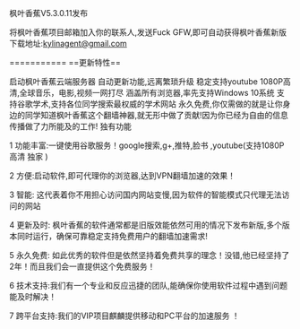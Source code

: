枫叶香蕉V5.3.0.11发布

将枫叶香蕉项目邮箱加入你的联系人,发送Fuck GFW,即可自动获得枫叶香蕉新版下载地址:kylinagent@gmail.com

===========
==更新特性==

启动枫叶香蕉云端服务器
自动更新功能,远离繁琐升级
稳定支持youtube 1080P高清,全球音乐，电影,视频一网打尽
涵盖所有浏览器,率先支持Windows 10系统
支持谷歌学术,支持各位同学搜索最权威的学术网站
永久免费,你仅需做的就是让你身边的同学知道枫叶香蕉这个翻墙神器,就无形中做了贡献!因为你已经为自由的信息传播做了力所能及的工作!
独有功能

1 功能丰富:一键使用谷歌服务！google搜索,g+,推特,脸书 ,youtube(支持1080P 高清 独家 )

2 方便:启动软件,即可代理你的浏览器,达到VPN翻墙加速的效果！

3 智能: 这代表着你不用担心访问国内网站变慢,因为软件的智能模式只代理无法访问的网站

4 更新及时: 枫叶香蕉的软件通常都是旧版效能依然可用的情况下发布新版,多个版本同时运行，确保可靠稳定支持免费用户的翻墙加速需求!

5 永久免费: 如此优秀的软件但是依然坚持着免费共享的理念！没错,他已经坚持了2年！而且我们会一直提供这个免费服务！

6 技术支持:我们有一个专业和反应迅捷的团队,能确保你使用软件过程中遇到问题能及时解决！

7 跨平台支持:我们的VIP项目麒麟提供移动和PC平台的加速服务 ！

